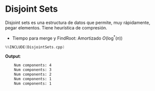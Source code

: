 # Disjoint Sets

Disjoint sets es una estructura de datos que permite, muy rápidamente, pegar elementos. Tiene heurística de compresión.

- Tiempo para merge y FindRoot: Amortizado $O(\log^*(n))$


```c++
%%INCLUDE(DisjointSets.cpp)
```


**Output**:

```txt
    Num components: 4
	Num components: 3
	Num components: 2
	Num components: 1
	Num components: 1
```

